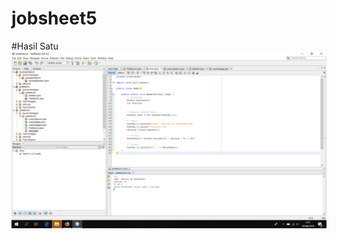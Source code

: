 # jobsheet5
#Hasil Satu
![Alt Text](https://github.com/sofiaij/jobsheet5/blob/master/Screenshot%20(32).png "hasil satu")
